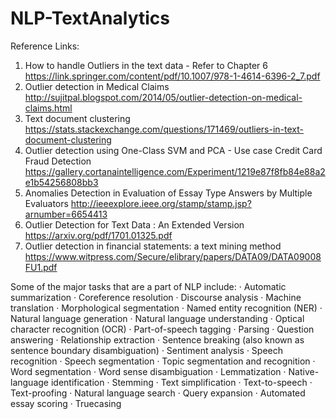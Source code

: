 # NLP-TextAnalytics

Reference Links:

1) How to handle Outliers in the text data - Refer to Chapter 6
   https://link.springer.com/content/pdf/10.1007/978-1-4614-6396-2_7.pdf
2) Outlier detection in Medical Claims
   http://sujitpal.blogspot.com/2014/05/outlier-detection-on-medical-claims.html
3) Text document clustering
   https://stats.stackexchange.com/questions/171469/outliers-in-text-document-clustering
4) Outlier detection using One-Class SVM and PCA - Use case Credit Card Fraud Detection
   https://gallery.cortanaintelligence.com/Experiment/1219e87f8fb84e88a2e1b54256808bb3
5) Anomalies Detection in Evaluation of Essay Type Answers by Multiple Evaluators 
   http://ieeexplore.ieee.org/stamp/stamp.jsp?arnumber=6654413
6) Outlier Detection for Text Data : An Extended Version
   https://arxiv.org/pdf/1701.01325.pdf
7) Outlier detection in financial statements: a text mining method 
   https://www.witpress.com/Secure/elibrary/papers/DATA09/DATA09008FU1.pdf
   
   
Some of the major tasks that are a part of NLP include:
·        Automatic summarization
·        Coreference resolution
·        Discourse analysis
·        Machine translation
·        Morphological segmentation
·        Named entity recognition (NER)
·        Natural language generation
·        Natural language understanding
·        Optical character recognition (OCR)
·        Part-of-speech tagging
·        Parsing
·        Question answering
·        Relationship extraction
·        Sentence breaking (also known as sentence boundary disambiguation)
·        Sentiment analysis
·        Speech recognition
·        Speech segmentation
·        Topic segmentation and recognition
·        Word segmentation
·        Word sense disambiguation
·        Lemmatization
·        Native-language identification
·        Stemming
·        Text simplification
·        Text-to-speech
·        Text-proofing
·        Natural language search
·        Query expansion
·        Automated essay scoring
·        Truecasing
